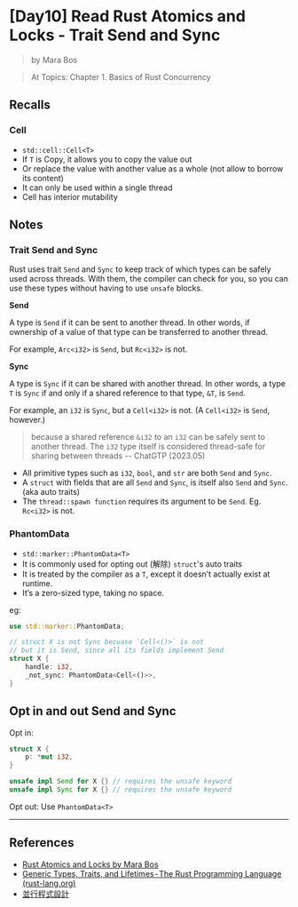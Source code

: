 # [Day10] Read Rust Atomics and Locks - Trait Send and Sync

> by Mara Bos

> At Topics: Chapter 1. Basics of Rust Concurrency

## Recalls

### Cell

- `std::cell::Cell<T>`
- If `T` is Copy, it allows you to copy the value out
- Or replace the value with another value as a whole (not allow to borrow its content)
- It can only be used within a single thread
- Cell has interior mutability

## Notes

### Trait Send and Sync

Rust uses trait `Send` and `Sync` to keep track of which types can be safely used across threads. With them, the compiler can check for you, so you can use these types without having to use `unsafe` blocks.

**Send**

A type is `Send` if it can be sent to another thread. In other words, if ownership of a value of that type can be transferred to another thread. 

For example, `Arc<i32>` is `Send`, but `Rc<i32>` is not.

**Sync**

A type is `Sync` if it can be shared with another thread. In other words, a type `T` is `Sync` if and only if a shared reference to that type, `&T`, is `Send`.

For example, an `i32` is `Sync`, but a `Cell<i32>` is not. (A `Cell<i32>` is `Send`, however.)

>  because a shared reference `&i32` to an `i32` can be safely sent to another thread. The `i32` type itself is considered thread-safe for sharing between threads -- ChatGTP (2023.05)

- All primitive types such as `i32`, `bool`, and `str` are both `Send` and `Sync`.
- A `struct` with fields that are all `Send` and `Sync`, is itself also `Send` and `Sync`. (aka auto traits)
- The `thread::spawn function` requires its argument to be `Send`. Eg. `Rc<i32>` is not.

### PhantomData<T>

- `std::marker::PhantomData<T>`
- It is commonly used for opting out (解除) `struct`'s auto traits
- It is treated by the compiler as a `T`, except it doesn’t actually exist at runtime. 
- It’s a zero-sized type, taking no space.

eg:

```rust
use std::marker::PhantomData;

// struct X is not Sync becuase `Cell<()>` is not
// but it is Send, since all its fields implement Send
struct X {
    handle: i32,
    _not_sync: PhantomData<Cell<()>>,
}
```

## Opt in and out Send and Sync

Opt in:

```rust
struct X {
    p: *mut i32,
}

unsafe impl Send for X {} // requires the unsafe keyword
unsafe impl Sync for X {} // requires the unsafe keyword
```

Opt out: Use `PhantomData<T>`

---

## References

- [Rust Atomics and Locks by Mara Bos](https://marabos.nl/atomics/)
- [Generic Types, Traits, and Lifetimes - The Rust Programming Language (rust-lang.org)](https://doc.rust-lang.org/stable/book/ch10-00-generics.html)
- [並行程式設計](https://hackmd.io/@sysprog/concurrency/https%3A%2F%2Fhackmd.io%2F%40sysprog%2FS1AMIFt0D)
